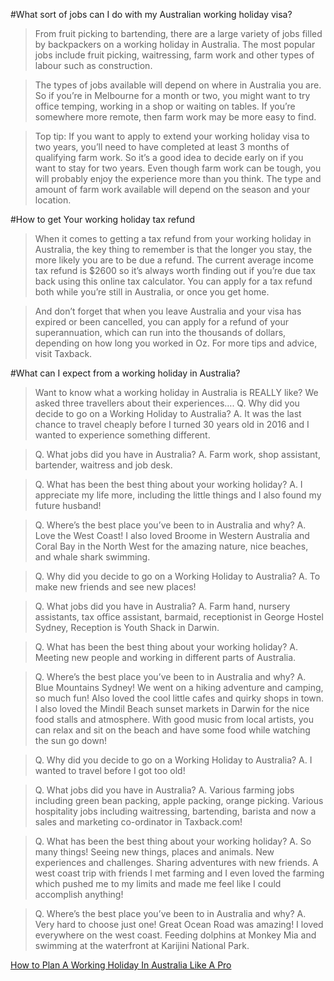 #What sort of jobs can I do with my Australian working holiday visa?

>From fruit picking to bartending, there are a large variety of jobs filled by backpackers on a working holiday in Australia. The most popular jobs include fruit picking, waitressing, farm work and other types of labour such as construction.

>The types of jobs available will depend on where in Australia you are. So if you’re in Melbourne for a month or two, you might want to try office temping, working in a shop or waiting on tables. If you’re somewhere more remote, then farm work may be more easy to find.

>Top tip: If you want to apply to extend your working holiday visa to two years, you’ll need to have completed at least 3 months of qualifying farm work. So it’s a good idea to decide early on if you want to stay for two years. Even though farm work can be tough, you will probably enjoy the experience more than you think. The type and amount of farm work available will depend on the season and your location.

#How to get Your working holiday tax refund

>When it comes to getting a tax refund from your working holiday in Australia, the key thing to remember is that the longer you stay, the more likely you are to be due a refund. The current average income tax refund is $2600 so it’s always worth finding out if you’re due tax back using this online tax calculator. You can apply for a tax refund both while you’re still in Australia, or once you get home.

>And don’t forget that when you leave Australia and your visa has expired or been cancelled, you can apply for a refund of your superannuation, which can run into the thousands of dollars, depending on how long you worked in Oz. For more tips and advice, visit Taxback.


#What can I expect from a working holiday in Australia?

>Want to know what a working holiday in Australia is REALLY like? We asked three travellers about their experiences….
>Q. Why did you decide to go on a Working Holiday to Australia?
>A. It was the last chance to travel cheaply before I turned 30 years old in 2016 and I wanted to experience something different.

>Q. What jobs did you have in Australia?
>A. Farm work, shop assistant, bartender, waitress and job desk.

>Q. What has been the best thing about your working holiday?
>A. I appreciate my life more, including the little things and I also found my future husband!

>Q. Where’s the best place you’ve been to in Australia and why?
>A. Love the West Coast! I also loved Broome in Western Australia and Coral Bay in the North West for the amazing nature, nice beaches, and whale shark swimming.


>Q. Why did you decide to go on a Working Holiday to Australia?
>A. To make new friends and see new places!

>Q. What jobs did you have in Australia?
>A. Farm hand, nursery assistants, tax office assistant, barmaid, receptionist in George Hostel Sydney, Reception is Youth Shack in Darwin.

>Q. What has been the best thing about your working holiday?
>A. Meeting new people and working in different parts of Australia.

>Q. Where’s the best place you’ve been to in Australia and why?
>A. Blue Mountains Sydney! We went on a hiking adventure and camping, so much fun! Also loved the cool little cafes and quirky shops in town. I also loved the Mindil Beach sunset markets in Darwin for the nice food stalls and atmosphere. With good music from local artists, you can relax and sit on the beach and have some food while watching the sun go down!

>Q. Why did you decide to go on a Working Holiday to Australia?
>A. I wanted to travel before I got too old!

>Q. What jobs did you have in Australia?
>A. Various farming jobs including green bean packing, apple packing, orange picking. Various hospitality jobs including waitressing, bartending, barista and now a sales and marketing co-ordinator in Taxback.com!

>Q. What has been the best thing about your working holiday?
>A. So many things! Seeing new things, places and animals. New experiences and challenges. Sharing adventures with new friends. A west coast trip with friends I met farming and I even loved the farming which pushed me to my limits and made me feel like I could accomplish anything!

>Q. Where’s the best place you’ve been to in Australia and why?
>A. Very hard to choose just one! Great Ocean Road was amazing! I loved everywhere on the west coast. Feeding dolphins at Monkey Mia and swimming at the waterfront at Karijini National Park.


[How to Plan A Working Holiday In Australia Like A Pro](https://www.hostelworld.com/blog/working-holiday-in-australia-guide/)
